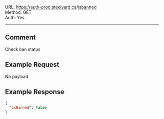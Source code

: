 URL: https://auth-prod.steelyard.ca/isbanned \
Method: GET \
Auth: Yes

---

## Comment
Check ban status

## Example Request
No payload

## Example Response
```json
{
  "isBanned": false
}
```